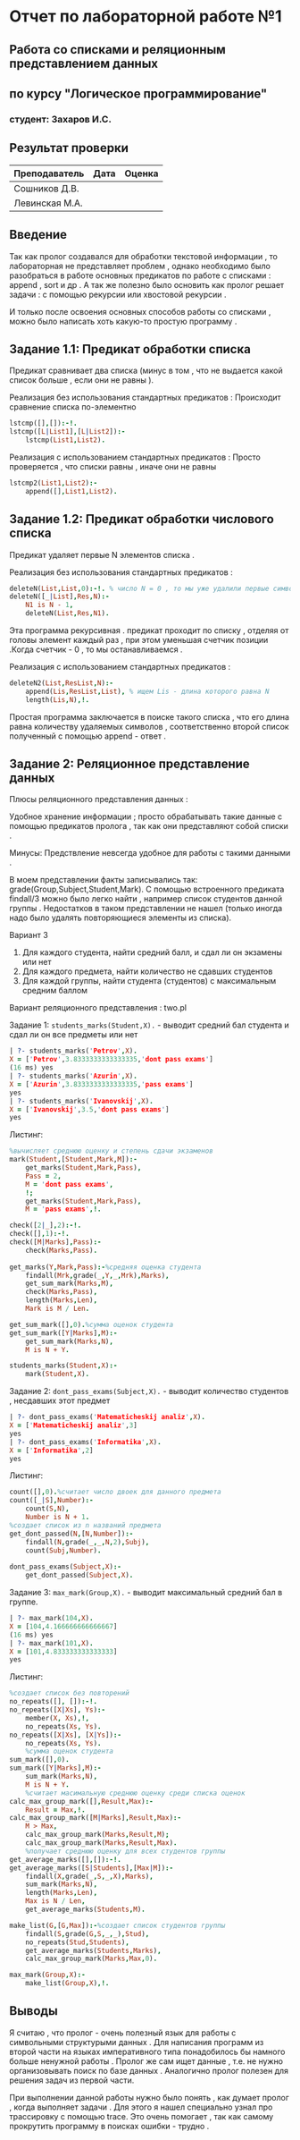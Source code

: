 # Отчет по лабораторной работе №1
## Работа со списками и реляционным представлением данных
## по курсу "Логическое программирование"

### студент: Захаров И.С.

## Результат проверки

| Преподаватель     | Дата         |  Оценка       |
|-------------------|--------------|---------------|
| Сошников Д.В. |              |               |
| Левинская М.А.|              |               |


## Введение
Так как пролог создавался для обработки текстовой информации , то лабораторная не представляет проблем , однако необходимо было разобраться в работе основных предикатов по работе с списками : append , sort и др . А так же полезно было основить как пролог решает задачи : с помощью рекурсии или хвостовой рекурсии . 

И только после освоения основных способов работы со списками , можно было написать хоть какую-то простую программу .
## Задание 1.1: Предикат обработки списка
Предикат сравнивает два списка (минус в том , что не выдается какой список больше , если они не равны ).

Реализация без использования стандартных предикатов :
Происходит сравнение списка по-элементно
```prolog
lstcmp([],[]):-!.
lstcmp([L|List1],[L|List2]):-
	lstcmp(List1,List2).
```

Реализация с использованием стандартных предикатов :
Просто проверяется , что списки равны , иначе они не равны 
```prolog
lstcmp2(List1,List2):-
	append([],List1,List2).
```

## Задание 1.2: Предикат обработки числового списка

Предикат удаляет первые N элементов списка . 

Реализация без использования стандартных предикатов :
```prolog
deleteN(List,List,0):-!. % число N = 0 , то мы уже удалили первые символы , поэтому полчаем ответ 
deleteN([_|List],Res,N):-
	N1 is N - 1,
	deleteN(List,Res,N1).
```
Эта программа рекурсивная . предикат проходит по списку , отделяя от головы элемент каждый раз , при этом уменьшая счетчик позиции .Когда счетчик - 0 , то мы останавливаемcя . 

Реализация с использованием стандартных предикатов :
```prolog
deleteN2(List,ResList,N):-
	append(Lis,ResList,List), % ищем Lis - длина которого равна N 
	length(Lis,N),!.
```
Простая программа заключается в поиске такого списка , что его длина равна количеству удаляемых символов , соответственно второй список полученный с помощью append - ответ . 

## Задание 2: Реляционное представление данных
Плюсы реляционного представления данных :

Удобное хранение информации ; просто обрабатывать такие данные с помощью предикатов пролога , так как они представляют собой списки . 

Минусы:
Предствление невсегда удобное для работы с такими данными . 

В моем представлении факты записывались так: grade(Group,Subject,Student,Mark).
C помощью встроенного предиката findall/3 можно было легко найти , например список студентов данной группы . Недостатков в таком представлении не нашел (только иногда надо было удалять повторяющиеся элементы из списка).

Вариант 3
1. Для каждого студента, найти средний балл, и сдал ли он экзамены или нет
2. Для каждого предмета, найти количество не сдавших студентов
3. Для каждой группы, найти студента (студентов) с максимальным средним баллом

Вариант реляционного представления : two.pl

Задание 1:
`students_marks(Student,X).` - выводит средний бал студента и сдал ли он все предметы или нет
```prolog
| ?- students_marks('Petrov',X).
X = ['Petrov',3.8333333333333335,'dont pass exams']
(16 ms) yes
| ?- students_marks('Azurin',X).
X = ['Azurin',3.8333333333333335,'pass exams']
yes
| ?- students_marks('Ivanovskij',X).
X = ['Ivanovskij',3.5,'dont pass exams']
yes
```
Листинг:
```prolog
%вычисляет среднюю оценку и степень сдачи экзаменов
mark(Student,[Student,Mark,M]):-
	get_marks(Student,Mark,Pass),
	Pass = 2,
	M = 'dont pass exams',
	!;
	get_marks(Student,Mark,Pass),
	M = 'pass exams',!.

check([2|_],2):-!.
check([],1):-!.
check([M|Marks],Pass):-
	check(Marks,Pass).
	
get_marks(Y,Mark,Pass):-%средняя оценка студента
	findall(Mrk,grade(_,Y,_,Mrk),Marks),
	get_sum_mark(Marks,M),
	check(Marks,Pass),
	length(Marks,Len),
	Mark is M / Len.

get_sum_mark([],0).%сумма оценок студента
get_sum_mark([Y|Marks],M):-
	get_sum_mark(Marks,N),
	M is N + Y.

students_marks(Student,X):-
	mark(Student,X).
```
Задание 2:
`dont_pass_exams(Subject,X).` - выводит количество студентов , несдавших этот предмет
```prolog
| ?- dont_pass_exams('Matematicheskij analiz',X).
X = ['Matematicheskij analiz',3]
yes
| ?- dont_pass_exams('Informatika',X).
X = ['Informatika',2]
yes
```
Листинг:
```prolog
count([],0).%считает число двоек для данного предмета
count([_|S],Number):-
	count(S,N),
	Number is N + 1.
%создает список из n названий предмета
get_dont_passed(N,[N,Number]):-
	findall(N,grade(_,_,N,2),Subj),
	count(Subj,Number).
	
dont_pass_exams(Subject,X):-
	get_dont_passed(Subject,X).
```
Задание 3:
`max_mark(Group,X).` -  выводит максимальный средний бал в группе.
```prolog
| ?- max_mark(104,X).
X = [104,4.166666666666667]
(16 ms) yes
| ?- max_mark(101,X).
X = [101,4.833333333333333]
yes
```
Листинг:
```prolog
%создает список без повторений
no_repeats([], []):-!.
no_repeats([X|Xs], Ys):-
	member(X, Xs),!,
	no_repeats(Xs, Ys).
no_repeats([X|Xs], [X|Ys]):-
	no_repeats(Xs, Ys).
	%сумма оценок студента
sum_mark([],0).
sum_mark([Y|Marks],M):-
	sum_mark(Marks,N),
	M is N + Y.
	%считает масимальную среднюю оценку среди списка оценок
calc_max_group_mark([],Result,Max):-
	Result = Max,!.
calc_max_group_mark([M|Marks],Result,Max):-
	M > Max,
	calc_max_group_mark(Marks,Result,M);
	calc_max_group_mark(Marks,Result,Max).
	%получает среднюю оценку для всех студентов группы
get_average_marks([],[]):-!.
get_average_marks([S|Students],[Max|M]):-
	findall(X,grade(_,S,_,X),Marks),
	sum_mark(Marks,N),
	length(Marks,Len),
	Max is N / Len,
	get_average_marks(Students,M).

make_list(G,[G,Max]):-%создает список студентов группы
	findall(S,grade(G,S,_,_),Stud),
	no_repeats(Stud,Students),
	get_average_marks(Students,Marks),
	calc_max_group_mark(Marks,Max,0).

max_mark(Group,X):-
	make_list(Group,X),!.
```

## Выводы

Я считаю , что пролог - очень полезный язык для работы с символьными структурыми данных . Для написания программ из второй части на языках императивного типа понадобилось бы намного больше ненужной работы . Пролог же сам ищет данные , т.е. не нужно организовывать поиск по базе данных . Аналогично пролог полезен для решения задач из первой части. 

При выполнении данной работы нужно было понять , как думает пролог , когда выполняет задачи . Для этого я нашел специально узнал про трассировку с помощью trace. Это очень помогает , так как самому прокрутить программу в поисках ошибки - трудно .